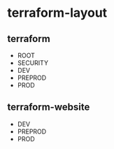 # terraform-layout

## terraform

- ROOT
- SECURITY
- DEV
- PREPROD
- PROD

## terraform-website

- DEV
- PREPROD
- PROD